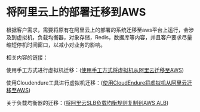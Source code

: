 # 将阿里云上的部署迁移到AWS



根据客户需求，需要将原有在阿里云上的部署的系统迁移至aws平台上运行，会涉及到虚拟机，负载均衡器，对象存储，Redis，数据库等内容，并且客户要求尽量缩短停机时间窗口，以减小对业务的影响。

相关内容的链接：

使用手工方式进行虚拟机迁移：([使用手工方式将虚拟机从阿里云迁移至AWS]())

使用Cloudendure工具进行虚拟机迁移：([使用CloudEndure将虚拟机从阿里云迁移至AWS]())

关于负载均衡器的迁移：([将阿里云SLB负载均衡规则复制到AWS ALB](https://github.com/liangfb/SLBRulestoALB))